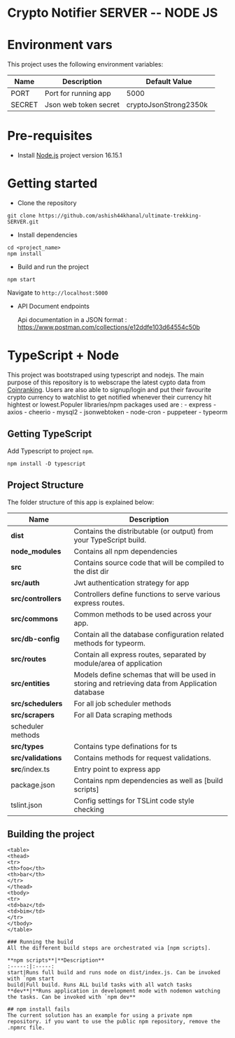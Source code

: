 # Crypto Notifier SERVER -- NODE JS

# Environment vars
This project uses the following environment variables:

| Name                          | Description                         | Default Value                                  |
| ----------------------------- | ------------------------------------| -----------------------------------------------|
|PORT           | Port for running app           | 5000      |
|SECRET           | Json web token secret           | cryptoJsonStrong2350k      |


# Pre-requisites
- Install [Node.js](https://nodejs.org/en/) project version 16.15.1


# Getting started
- Clone the repository
```
git clone https://github.com/ashish44khanal/ultimate-trekking-SERVER.git
```
- Install dependencies
```
cd <project_name>
npm install
```
- Build and run the project
```
npm start
```
  Navigate to `http://localhost:5000`

- API Document endpoints

  Api documentation in a JSON format : https://www.postman.com/collections/e12ddfe103d64554c50b



# TypeScript + Node 
This project was bootstraped using typescript and nodejs. The main purpose of this repository is to webscrape the latest cypto data from <a href='https://coinranking.com/'>Coinranking</a>. Users are also able to signup/login and put their favourite crypto currency to watchlist to get notified whenever their currency hit hightest or lowest.Populer libraries/npm packages used are :
    - express
    - axios
    - cheerio
    - mysql2
    - jsonwebtoken
    - node-cron
    - puppeteer
    - typeorm


## Getting TypeScript
Add Typescript to project `npm`.
```
npm install -D typescript
```

## Project Structure
The folder structure of this app is explained below:

| Name | Description |
| ------------------------ | --------------------------------------------------------------------------------------------- |
| **dist**                 | Contains the distributable (or output) from your TypeScript build.  |
| **node_modules**         | Contains all  npm dependencies                                                            |
| **src**                  | Contains  source code that will be compiled to the dist dir                               |
| **src/auth**        | Jwt authentication strategy for app
| **src/controllers**      | Controllers define functions to serve various express routes. 
| **src/commons**              | Common methods to be used across your app.  
| **src/db-config**      | Contain all the database configuration related methods for typeorm. 
| **src/routes**           | Contain all express routes, separated by module/area of application                       
| **src/entities**           | Models define schemas that will be used in storing and retrieving data from Application database  |
| **src/schedulers**      | For all job scheduler methods |
| **src/scrapers**      | For all Data scraping methods |
scheduler methods |
| **src/types**      | Contains type definations for ts |
| **src/validations**      | Contains methods for request validations. |
| **src**/index.ts         | Entry point to express app                                                               |
| package.json             | Contains npm dependencies as well as [build scripts]   
| tslint.json              | Config settings for TSLint code style checking                                                |

## Building the project
```
<table>
<thead>
<tr>
<th>foo</th>
<th>bar</th>
</tr>
</thead>
<tbody>
<tr>
<td>baz</td>
<td>bim</td>
</tr>
</tbody>
</table>

### Running the build
All the different build steps are orchestrated via [npm scripts].

**npm scripts**|**Description**
:-----:|:-----:
start|Runs full build and runs node on dist/index.js. Can be invoked with `npm start
build|Full build. Runs ALL build tasks with all watch tasks 
**dev**|**Runs application in development mode with nodemon watching the tasks. Can be invoked with `npm dev**                                       

## npm install fails
The current solution has an example for using a private npm repository. if you want to use the public npm repository, remove the .npmrc file.

